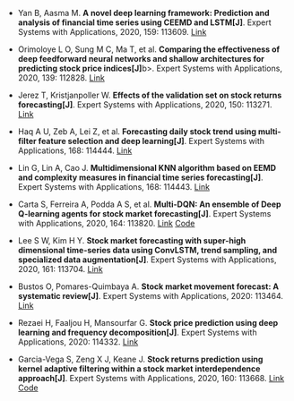 * Yan B, Aasma M. <b>A novel deep learning framework: Prediction and analysis of financial time series using CEEMD and LSTM[J]</b>. Expert Systems with Applications, 2020, 159: 113609. [Link](https://www.sciencedirect.com/science/article/abs/pii/S0957417420304334)

* Orimoloye L O, Sung M C, Ma T, et al. <b>Comparing the effectiveness of deep feedforward neural networks and shallow architectures for predicting stock price indices[J]</b>b>. Expert Systems with Applications, 2020, 139: 112828. [Link](https://www.sciencedirect.com/science/article/pii/S0957417419305305)

* Jerez T, Kristjanpoller W. <b>Effects of the validation set on stock returns forecasting[J]</b>. Expert Systems with Applications, 2020, 150: 113271. [Link](https://www.sciencedirect.com/science/article/pii/S0957417420300968)

* Haq A U, Zeb A, Lei Z, et al. <b>Forecasting daily stock trend using multi-filter feature selection and deep learning[J]</b>. Expert Systems with Applications, 168: 114444. [Link](https://www.sciencedirect.com/science/article/abs/pii/S095741742031099X)

* Lin G, Lin A, Cao J. <b>Multidimensional KNN algorithm based on EEMD and complexity measures in financial time series forecasting[J]</b>. Expert Systems with Applications, 168: 114443. [Link](https://www.sciencedirect.com/science/article/abs/pii/S0957417420311015)

* Carta S, Ferreira A, Podda A S, et al. <b>Multi-DQN: An ensemble of Deep Q-learning agents for stock market forecasting[J]</b>. Expert Systems with Applications, 2020, 164: 113820. [Link](https://www.sciencedirect.com/science/article/abs/pii/S0957417420306321) [Code](https://github.com/multidqn/deep-q-trading)

* Lee S W, Kim H Y. <b>Stock market forecasting with super-high dimensional time-series data using ConvLSTM, trend sampling, and specialized data augmentation[J]</b>. Expert Systems with Applications, 2020, 161: 113704. [Link](https://www.sciencedirect.com/science/article/abs/pii/S0957417420305285)

* Bustos O, Pomares-Quimbaya A. <b>Stock market movement forecast: A systematic review[J]</b>. Expert Systems with Applications, 2020: 113464. [Link](https://www.sciencedirect.com/science/article/abs/pii/S0957417420302888)

* Rezaei H, Faaljou H, Mansourfar G. <b>Stock price prediction using deep learning and frequency decomposition[J]</b>. Expert Systems with Applications, 2020: 114332. [Link](https://www.sciencedirect.com/science/article/abs/pii/S0957417420310228)

* Garcia-Vega S, Zeng X J, Keane J. <b>Stock returns prediction using kernel adaptive filtering within a stock market interdependence approach[J]</b>. Expert Systems with Applications, 2020, 160: 113668. [Link](https://www.sciencedirect.com/science/article/abs/pii/S0957417420304929) [Code](https://github.com/segarciave/ESwA-2020)
